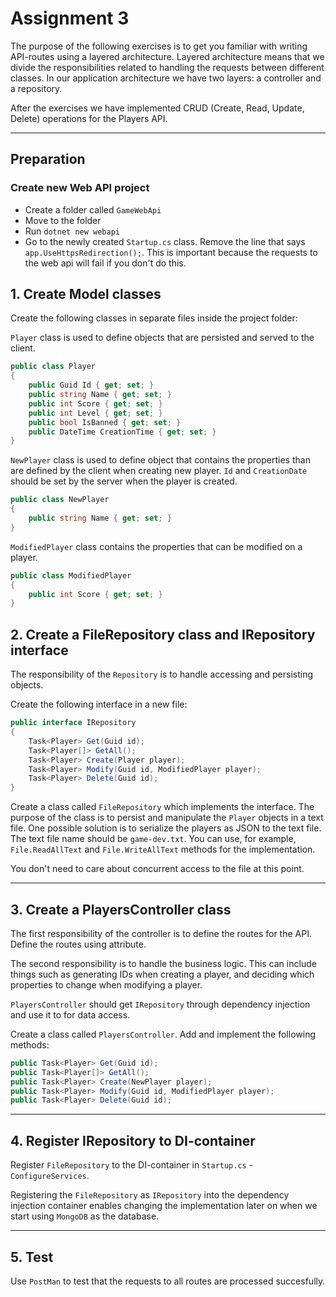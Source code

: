 # Assignment 3

The purpose of the following exercises is to get you familiar with writing API-routes using a layered architecture. Layered architecture means that we divide the responsibilities related to handling the requests between different classes. In our application architecture we have two layers: a controller and a repository.

After the exercises we have implemented CRUD (Create, Read, Update, Delete) operations for the Players API.

---

## Preparation

### Create new Web API project

- Create a folder called `GameWebApi`
- Move to the folder
- Run `dotnet new webapi`
- Go to the newly created `Startup.cs` class. Remove the line that says `app.UseHttpsRedirection();`. This is important because the requests to the web api will fail if you don't do this.

## 1. Create Model classes

Create the following classes in separate files inside the project folder:

`Player` class is used to define objects that are persisted and served to the client.

```C#
public class Player
{
    public Guid Id { get; set; }
    public string Name { get; set; }
    public int Score { get; set; }
    public int Level { get; set; }
    public bool IsBanned { get; set; }
    public DateTime CreationTime { get; set; }
}
```

`NewPlayer` class is used to define object that contains the properties than are defined by the client when creating new player. `Id` and `CreationDate` should be set by the server when the player is created.

```C#
public class NewPlayer
{
    public string Name { get; set; }
}
```

`ModifiedPlayer` class contains the properties that can be modified on a player.

```C#
public class ModifiedPlayer
{
    public int Score { get; set; }
}
```

## 2. Create a FileRepository class and IRepository interface

The responsibility of the `Repository` is to handle accessing and persisting objects.

Create the following interface in a new file:

```C#
public interface IRepository
{
    Task<Player> Get(Guid id);
    Task<Player[]> GetAll();
    Task<Player> Create(Player player);
    Task<Player> Modify(Guid id, ModifiedPlayer player);
    Task<Player> Delete(Guid id);
}
```

Create a class called `FileRepository` which implements the interface. The purpose of the class is to persist and manipulate the `Player` objects in a text file. One possible solution is to serialize the players as JSON to the text file. The text file name should be `game-dev.txt`. You can use, for example, `File.ReadAllText` and `File.WriteAllText` methods for the implementation.

You don't need to care about concurrent access to the file at this point.

---

## 3. Create a PlayersController class

The first responsibility of the controller is to define the routes for the API. Define the routes using attribute.

The second responsibility is to handle the business logic. This can include things such as generating IDs when creating a player, and deciding which properties to change when modifying a player.

`PlayersController` should get `IRepository` through dependency injection and use it to for data access.

Create a class called `PlayersController`. Add and implement the following methods:

```C#
public Task<Player> Get(Guid id);
public Task<Player[]> GetAll();
public Task<Player> Create(NewPlayer player);
public Task<Player> Modify(Guid id, ModifiedPlayer player);
public Task<Player> Delete(Guid id);
```

---

## 4. Register IRepository to DI-container

Register `FileRepository` to the DI-container in `Startup.cs` - `ConfigureServices`.

Registering the `FileRepository` as `IRepository` into the dependency injection container enables changing the implementation later on when we start using `MongoDB` as the database.

---

## 5. Test

Use `PostMan` to test that the requests to all routes are processed succesfully.
